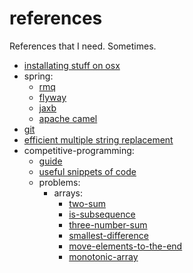 # references
References that I need. Sometimes.


* [installating stuff on osx](OSX-README.md)
* spring:
  * [rmq](spring/RABBITMQ-README.md)
  * [flyway](spring/FLYWAY-README.md)
  * [jaxb](spring/JAXB-README.md)
  * [apache camel](spring/CAMEL-README.md)
* [git](git/GIT.md)
* [efficient multiple string replacement](corejava/EffecientMultipleStringReplacement.java)
* competitive-programming:
  * [guide](competitiveprogramming/README-CP.md)  
  * [useful snippets of code](competitiveprogramming/Reference.java)
  * problems:
    * arrays:
      * [two-sum](competitiveprogramming/arrays/P01TwoSum.java)
      * [is-subsequence](competitiveprogramming/arrays/P02IsSubsequence.java)
      * [three-number-sum](competitiveprogramming/arrays/P03ThreeNumberSum.java)
      * [smallest-difference](competitiveprogramming/arrays/P04SmallestDifference.java)
      * [move-elements-to-the-end](competitiveprogramming/arrays/P05MoveElementToTheEnd.java)
      * [monotonic-array](competitiveprogramming/arrays/P06Monotonic.java)
  
  
  
